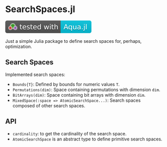 # SearchSpaces.jl


[![Aqua QA](https://raw.githubusercontent.com/JuliaTesting/Aqua.jl/master/badge.svg)](https://github.com/JuliaTesting/Aqua.jl)

Just a simple Julia package to define search spaces for, perhaps, optimization.


## Search Spaces

Implemented search spaces:

- `Bounds{T}`: Defined by bounds for numeric values `T`.
- `Permutations(dim)`: Space containing permutations with dimension `dim`.
- `BitArrays(dim)`: Space containing bit arrays with dimension `dim`.
- `MixedSpace(:space => AtomicSearchSpace...)`: Search spaces composed of other search spaces.

## API

- `cardinality`: to get the cardinality of the search space.
- `AtomicSearchSpace` is an abstract type to define primitive search spaces.
